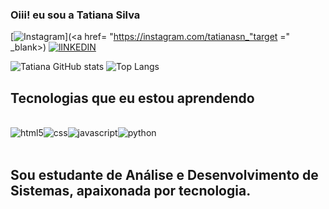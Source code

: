 ###  Oiii! eu sou a Tatiana Silva

[![Instagram](https://img.shields.io/badge/Instagram-E4405F?style=for-the-badge&logo=instagram&logoColor=white)](<a href= "https://instagram.com/tatianasn_"target =" _blank></a>)
[![lINKEDIN](https://img.shields.io/badge/LinkedIn-0077B5?style=for-the-badge&logo=linkedin&logoColor=white)](https://www.linkedin.com/in/tatiana-siilva)

![Tatiana GitHub stats](https://github-readme-stats.vercel.app/api?username=tatianadasilva&show_icons=true&theme=dracula)
![Top Langs](https://github-readme-stats.vercel.app/api/top-langs/?username=tatianadasilva&layout=compact&langs_count=16&theme=dracula)

## Tecnologias que eu estou aprendendo

<div style="display: inline_block"><br/><img align="center"alt="html5" src="https://img.shields.io/badge/HTML5-E34F26?style=for-the-badge&logo=html5&logoColor=white"/><img align="center" alt="css" src="https://img.shields.io/badge/CSS3-1572B6?style=for-the-badgelogo=css3&logoColor=white"/><img align="center" alt="javascript" src="https://img.shields.io/badge/JavaScript-F7DF1E?style=for-the-badge&logo=javascript&logoColor=black"/><img align="center" alt="python" src="https://img.shields.io/badge/Python-14354C?style=for-the-badge&logo=python&logoColor=white"/></div><br>

## Sou estudante de Análise e Desenvolvimento de Sistemas, apaixonada por tecnologia.
